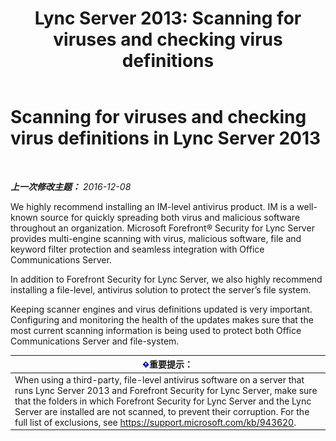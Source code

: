 ﻿---
title: 'Lync Server 2013: Scanning for viruses and checking virus definitions'
TOCTitle: Scanning for viruses and checking virus definitions
ms:assetid: 287c0f43-82d1-4c1d-b08f-77112fcb5bfa
ms:mtpsurl: https://technet.microsoft.com/zh-cn/library/Dn720909(v=OCS.15)
ms:contentKeyID: 62246684
ms.date: 12/10/2016
mtps_version: v=OCS.15
ms.translationtype: HT
---

# Scanning for viruses and checking virus definitions in Lync Server 2013

 

_**上一次修改主题：** 2016-12-08_

We highly recommend installing an IM-level antivirus product. IM is a well-known source for quickly spreading both virus and malicious software throughout an organization. Microsoft Forefront® Security for Lync Server provides multi-engine scanning with virus, malicious software, file and keyword filter protection and seamless integration with Office Communications Server.

In addition to Forefront Security for Lync Server, we also highly recommend installing a file-level, antivirus solution to protect the server’s file system.

Keeping scanner engines and virus definitions updated is very important. Configuring and monitoring the health of the updates makes sure that the most current scanning information is being used to protect both Office Communications Server and file-system.

<table>
<thead>
<tr class="header">
<th><img src="images/Gg398794.important(OCS.15).gif" title="important" alt="important" />重要提示：</th>
</tr>
</thead>
<tbody>
<tr class="odd">
<td>When using a third-party, file-level antivirus software on a server that runs Lync Server 2013 and Forefront Security for Lync Server, make sure that the folders in which Forefront Security for Lync Server and the Lync Server are installed are not scanned, to prevent their corruption. For the full list of exclusions, see <a href="https://support.microsoft.com/kb/943620" class="uri">https://support.microsoft.com/kb/943620</a>.</td>
</tr>
</tbody>
</table>

